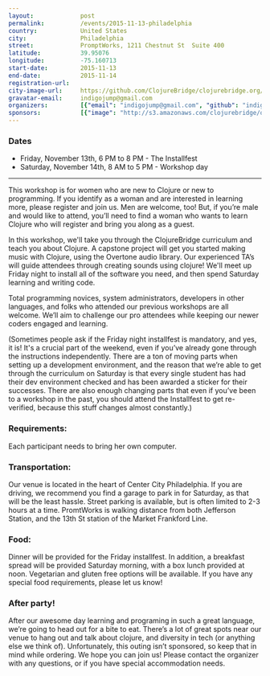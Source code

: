 ```yaml
---
layout:             post
permalink:          /events/2015-11-13-philadelphia
country:            United States
city:               Philadelphia
street:             PromptWorks, 1211 Chestnut St  Suite 400
latitude:           39.95076
longitude:          -75.160713
start-date:         2015-11-13
end-date:           2015-11-14
registration-url:
city-image-url:     https://github.com/ClojureBridge/clojurebridge.org/raw/master/app/assets/images/events/default.jpg
gravatar-email:     indigojump@gmail.com
organizers:         [{"email": "indigojump@gmail.com", "github": "indigojump", "name": "Alexandra Smith", "twitter": null}]
sponsors:           [{"image": "http://s3.amazonaws.com/clojurebridge/original/74/650401a2-77d5-11e5-932f-4ef5702b1f52.png?1445619120", "name": "PromptWorks", "url": "https://www.promptworks.com/"}, {"image": "http://s3.amazonaws.com/clojurebridge/original/76/d8d6dad8-77d4-11e5-9f31-c85fd430c750.png?1445619188", "name": "RJMetrics", "url": "https://rjmetrics.com"}, {"image": "http://s3.amazonaws.com/clojurebridge/original/75/e1da3e9a-77d4-11e5-975b-6d44a3974ab6.jpg?1445619154", "name": "SunGard", "url": "http://www.sungard.com/"}]
---
```


### Dates
- Friday, November 13th, 6 PM to 8 PM - The Installfest
- Saturday, November 14th, 8 AM to 5 PM - Workshop day

-----
This workshop is for women who are new to Clojure or new to programming.  If you identify as a woman and are interested in learning more, please register and join us. Men are welcome, too! But, if you’re male and would like to attend, you’ll need to find a woman who wants to learn Clojure who will register and bring you along as a guest.

In this workshop, we'll take you through the ClojureBridge curriculum and teach you about Clojure.  A capstone project will get you started making music with Clojure, using the Overtone audio library.  Our experienced TA’s will guide attendees through creating sounds using clojure! We'll meet up Friday night to install all of the software you need, and then spend Saturday learning and writing code.

Total programming novices, system administrators, developers in other languages, and folks who attended our previous workshops are all welcome. We’ll aim to challenge our pro attendees while keeping our newer coders engaged and learning.

(Sometimes people ask if the Friday night installfest is mandatory, and yes, it is! It's a crucial part of the weekend, even if you’ve already gone through the instructions independently. There are a ton of moving parts when setting up a development environment, and the reason that we’re able to get through the curriculum on Saturday is that every single student has had their dev environment checked and has been awarded a sticker for their successes. There are also enough changing parts that even if you’ve been to a workshop in the past, you should attend the Installfest to get re-verified, because this stuff changes almost constantly.)

### Requirements:
Each participant needs to bring her own computer.
### Transportation:
Our venue is located in the heart of Center City Philadelphia.  If you are driving, we recommend you find a garage to park in for Saturday, as that will be the least hassle.  Street parking is available, but is often limited to 2-3 hours at a time.  PromtWorks is walking distance from both Jefferson Station, and the 13th St station of the Market Frankford Line.
### Food:
Dinner will be provided for the Friday installfest.  In addition, a breakfast spread will be provided Saturday morning, with a box lunch provided at noon.  Vegetarian and gluten free options will be available.  If you have any special food requirements, please let us know!
### After party!
After our awesome day learning and programing in such a great language, we’re going to head out for a bite to eat.  There’s a lot of great spots near our venue to hang out and talk about clojure, and diversity in tech (or anything else we think of).  Unfortunately, this outing isn’t sponsored, so keep that in mind while ordering. We hope you can join us!
Please contact the organizer with any questions, or if you have special accommodation needs.
